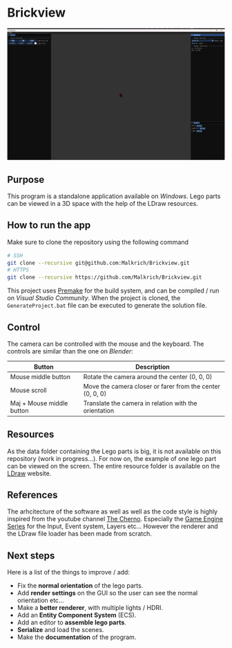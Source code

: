 # Brickview

![brickviewAppPreview](res/BrickviewPreview.png)

## Purpose

This program is a standalone application available on _Windows_. Lego parts can be viewed in a 3D space with the help of the LDraw resources.

## How to run the app

Make sure to clone the repository using the following command

``` bash
# SSH
git clone --recursive git@github.com:Malkrich/Brickview.git
# HTTPS
git clone --recursive https://github.com/Malkrich/Brickview.git
```

This project uses [Premake](https://premake.github.io/) for the build system, and can be compiled / run on _Visual Studio Community_. When the project is cloned, the `GenerateProject.bat` file can be executed to generate the solution file.

## Control

The camera can be controlled with the mouse and the keyboard. The controls are similar than the one on _Blender_:

| Button                    | Description                                               |
|---------------------------|-----------------------------------------------------------|
| Mouse middle button       | Rotate the camera around the center (0, 0, 0)             |
| Mouse scroll              | Move the camera closer or farer from the center (0, 0, 0) |
| Maj + Mouse middle button | Translate the camera in relation with the orientation     |

## Resources

As the data folder containing the Lego parts is big, it is not available on this repository (work in progress...). For now on, the example of one lego part can be viewed on the screen.
The entire resource folder is available on the [LDraw](https://library.ldraw.org/updates?latest) website.

## References

The arhcitecture of the software as well as well as the code style is highly inspired from the youtube channel [The Cherno](https://www.youtube.com/@TheCherno). Especially the [Game Engine Series](https://youtube.com/playlist?list=PLlrATfBNZ98dC-V-N3m0Go4deliWHPFwT&si=-5jZiF8NPV4YkNbc) for the Input, Event system, Layers etc... However the renderer and the LDraw file loader has been made from scratch.

## Next steps

Here is a list of the things to improve / add:

- Fix the __normal orientation__ of the lego parts.
- Add __render settings__ on the GUI so the user can see the normal orientation etc...
- Make a __better renderer__, with multiple lights / HDRI.
- Add an __Entity Component System__ (ECS).
- Add an editor to __assemble lego parts__.
- __Serialize__ and load the scenes.
- Make the __documentation__ of the program.